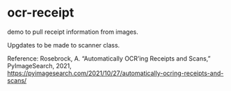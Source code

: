 # ocr-receipt

demo to pull receipt information from images.

Upgdates to be made to scanner class.

Reference:
Rosebrock, A. “Automatically OCR’ing Receipts and Scans,” PyImageSearch, 2021, https://pyimagesearch.com/2021/10/27/automatically-ocring-receipts-and-scans/
